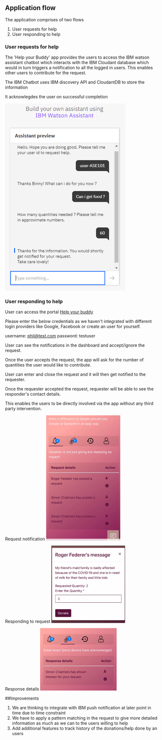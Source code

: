 ## Application flow

The application comprises of two flows
1. User requests for help
2. User responding to help

### User requests for help

The 'Help your Buddy' app provides the users to access the IBM watson assistant chatbot which interacts with the IBM Cloudant database which would in turn triggers a notification to all the logged in users. This enables other users to contribute for the request.

The IBM Chatbot uses IBM discovery API and CloudantDB to store the information

It acknowlegdes the user on successful completion

![Chatbot](https://github.com/prakashalamanda/HelpBuddy/blob/master/IBM_Chatbot.PNG)

### User responding to help

User can access the portal [Help your buddy](https://helpbuddy.eu-gb.mybluemix.net/)

Please enter the below credentials as we haven't integrated with different login providers like Google, Facebook or create an user for yourself.

username: phil@test.com
password: testuser

User can see the notifications in the dashboard and accept/ignore the request.

Once the user accepts the request, the app will ask for the number of quantities the user would like to contribute.

User can enter and close the request and it will then get notified to the requester.

Once the requester accepted the request, requester will be able to see the responder's contact details.

This enables the users to be directly involved via the app without any third party intervention.

Request notification
![Request](https://github.com/prakashalamanda/HelpBuddy/blob/master/Notifications.PNG)

Responding to request
![Responding](https://github.com/prakashalamanda/HelpBuddy/blob/master/RespondToRequest.PNG)

Response details
![Response](https://github.com/prakashalamanda/HelpBuddy/blob/master/response_details.PNG)


##Improvements
1. We are thinking to integrate with IBM push notification at later point in time due to time constraint
2. We have to apply a pattern matching in the request to give more detailed information as much as we can to the users willing to help
3. Add additional features to track history of the donations/help done by an users
